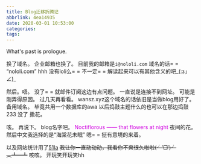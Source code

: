 ```yaml
---
title: Blog迁移折腾记
abbrlink: 4ea14935
date: 2020-03-01 10:53:00
categories:
tags:
---
```

What's past is prologue.

<!--more-->

换了域名。
企业邮箱也换了。
目前我的邮箱是`i@nololi.com`
域名的话= =
“nololi.com”
hhh
没有loli么= =
不一定= =
解读起来可以有其他含义的吧_(:з」∠)_

然后。唔。
没了= =
就邮件订阅这边有点问题。
一直说是连接不到网址。
可能是刚弄得原因。
过几天再看看。
wansz.xyz这个域名的话依旧是当做blog用好了。
备用域名。
毕竟共用一个数据库的awa
以后捣鼓主题什么的也可以在那边捣鼓233
没了
撒花。

咳。
再说下。
blog名字吧。
<font color="Drakgrey">
Noctiflorous
—— that flowers at night
</font>
夜间的花。
然后中文我选择的是“海棠花未眠”
嗯= =
挺有意境的来着。

以及网站统计用了[51la][1]
~~我让你一直动动动，我看你不爽很久啦啦(╯‵□′)╯︵┻━┻~~
咳咳。
开玩笑开玩笑hh


[1]: https://web.51.la/